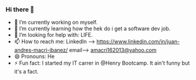 ### Hi there 👋
- 🔭 I’m currently working on myself.
- 🌱 I’m currently learning how the hek do i get a software dev job.
- 🤔 I’m looking for help with: LIFE.
- 📫 How to reach me: LinkedIn --> https://www.linkedin.com/in/juan-andres-macri-ibanez/
  email--> amacri162013@yahoo.com
- 😄 Pronouns: He
- ⚡ Fun fact: I started my IT carrer in @Henry Bootcamp. It ain't funny but it's a fact.
